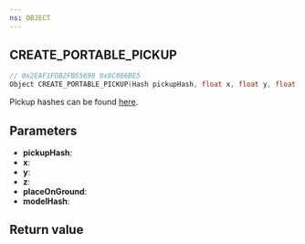 ```yaml
---
ns: OBJECT
---
```

## CREATE_PORTABLE_PICKUP

```c
// 0x2EAF1FDB2FB55698 0x8C886BE5
Object CREATE_PORTABLE_PICKUP(Hash pickupHash, float x, float y, float z, BOOL placeOnGround, Hash modelHash);
```

Pickup hashes can be found [here](https://gist.github.com/4mmonium/1eabfb6b3996e3aa6b9525a3eccf8a0b). 

## Parameters
* **pickupHash**: 
* **x**: 
* **y**: 
* **z**: 
* **placeOnGround**: 
* **modelHash**: 

## Return value
